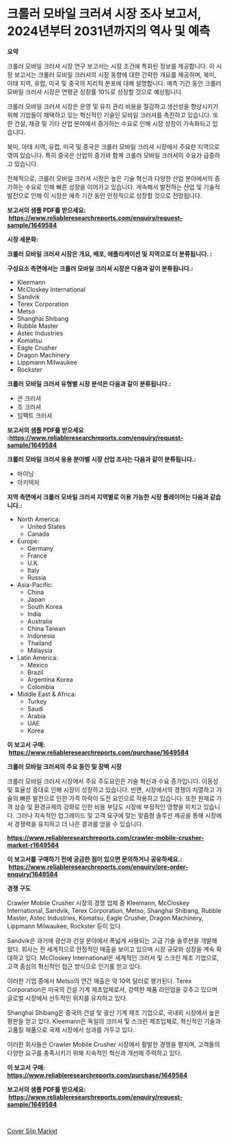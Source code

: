 <p><h1>크롤러 모바일 크러셔 시장 조사 보고서, 2024년부터 2031년까지의 역사 및 예측</h1></p><p><strong>요약</strong></p>
<p><p>크롤러 모바일 크러셔 시장 연구 보고서는 시장 조건에 특화된 정보를 제공합니다. 이 시장 보고서는 크롤러 모바일 크러셔의 시장 동향에 대한 간략한 개요를 제공하며, 북미, 아태 지역, 유럽, 미국 및 중국의 지리적 분포에 대해 설명합니다. 예측 기간 동안 크롤러 모바일 크러셔 시장은 연평균 성장률 10%로 성장할 것으로 예상됩니다.</p><p>크롤러 모바일 크러셔 시장은 운영 및 유지 관리 비용을 절감하고 생산성을 향상시키기 위해 기업들이 채택하고 있는 혁신적인 기술인 모바일 크러셔를 촉진하고 있습니다. 또한 건설, 채광 및 기타 산업 분야에서 증가하는 수요로 인해 시장 성장이 가속화되고 있습니다.</p><p>북미, 아태 지역, 유럽, 미국 및 중국은 크롤러 모바일 크러셔 시장에서 주요한 지역으로 엮여 있습니다. 특히 중국은 산업의 증가와 함께 크롤러 모바일 크러셔의 수요가 급증하고 있습니다.</p><p>전체적으로, 크롤러 모바일 크러셔 시장은 높은 기술 혁신과 다양한 산업 분야에서의 증가하는 수요로 인해 빠른 성장을 이어가고 있습니다. 계속해서 발전하는 산업 및 기술적 발전으로 인해 이 시장은 예측 기간 동안 안정적으로 성장할 것으로 전망됩니다.</p></p>
<p><strong>보고서의 샘플 PDF를 받으세요: &nbsp;<a href="https://www.reliableresearchreports.com/enquiry/request-sample/1649584">https://www.reliableresearchreports.com/enquiry/request-sample/1649584</a></strong></p>
<p><strong>시장 세분화:</strong></p>
<p><strong> 크롤러 모바일 크러셔 시장은 개요, 배포, 애플리케이션 및 지역으로 더 분류됩니다. :</strong></p>
<p><strong>구성요소 측면에서는 크롤러 모바일 크러셔 시장은 다음과 같이 분류됩니다.:</strong></p>
<p><ul><li>Kleemann</li><li>McCloskey International</li><li>Sandvik</li><li>Terex Corporation</li><li>Metso</li><li>Shanghai Shibang</li><li>Rubble Master</li><li>Astec Industries</li><li>Komatsu</li><li>Eagle Crusher</li><li>Dragon Machinery</li><li>Lippmann Milwaukee</li><li>Rockster</li></ul></p>
<p><strong> 크롤러 모바일 크러셔 유형별 시장 분석은 다음과 같이 분류됩니다.:</strong></p>
<p><ul><li>콘 크러셔</li><li>조 크러셔</li><li>임팩트 크러셔</li></ul></p>
<p><strong>보고서의 샘플 PDF를 받으세요 :<a href="https://www.reliableresearchreports.com/enquiry/request-sample/1649584">https://www.reliableresearchreports.com/enquiry/request-sample/1649584</a></strong></p>
<p><strong> 크롤러 모바일 크러셔 응용 분야별 시장 산업 조사는 다음과 같이 분류됩니다.:</strong></p>
<p><ul><li>마이닝</li><li>아키텍처</li></ul></p>
<p><strong>지역 측면에서 크롤러 모바일 크러셔 지역별로 이용 가능한 시장 플레이어는 다음과 같습니다.:</strong></p>
<p><ul>
    <li>
        North America:
        <ul>
            <li>United States</li>
            <li>Canada</li>
        </ul>
    </li>
    <li>
        Europe:
        <ul>
            <li>Germany</li>
            <li>France</li>
            <li>U.K.</li>
            <li>Italy</li>
            <li>Russia</li>
        </ul>
    </li>
    <li>
        Asia-Pacific:
        <ul>
            <li>China</li>
            <li>Japan</li>
            <li>South Korea</li>
            <li>India</li>
            <li>Australia</li>
            <li>China Taiwan</li>
            <li>Indonesia</li>
            <li>Thailand</li>
            <li>Malaysia</li>
        </ul>
    </li>
    <li>
        Latin America:
        <ul>
            <li>Mexico</li>
            <li>Brazil</li>
            <li>Argentina Korea</li>
            <li>Colombia</li>
        </ul>
    </li>
    <li>
        Middle East & Africa:
        <ul>
            <li>Turkey</li>
            <li>Saudi</li>
            <li>Arabia</li>
            <li>UAE</li>
            <li>Korea</li>
        </ul>
    </li>
    </ul></p>
<p><strong>이 보고서 구매: &nbsp;<a href="https://www.reliableresearchreports.com/purchase/1649584">https://www.reliableresearchreports.com/purchase/1649584</a></strong></p>
<p><strong>크롤러 모바일 크러셔의 주요 동인 및 장벽 시장</strong></p>
<p><p>크롤러 모바일 크러셔 시장에서 주요 주도요인은 기술 혁신과 수요 증가입니다. 이동성 및 효율성 증대로 인해 시장이 성장하고 있습니다. 반면, 시장에서의 경쟁이 치열하고 기술의 빠른 발전으로 인한 가격 하락이 도전 요인으로 작용하고 있습니다. 또한 원재료 가격 상승 및 환경규제의 강화로 인한 비용 부담도 시장에 부정적인 영향을 미치고 있습니다. 그러나 지속적인 업그레이드 및 고객 요구에 맞는 맞춤형 솔루션 제공을 통해 시장에서 경쟁력을 유지하고 더 나은 결과를 얻을 수 있습니다.</p></p>
<p><strong><a href="https://www.reliableresearchreports.com/crawler-mobile-crusher-market-r1649584">https://www.reliableresearchreports.com/crawler-mobile-crusher-market-r1649584</a></strong></p>
<p><strong>이 보고서를 구매하기 전에 궁금한 점이 있으면 문의하거나 공유하세요.: &nbsp;<a href="https://www.reliableresearchreports.com/enquiry/pre-order-enquiry/1649584">https://www.reliableresearchreports.com/enquiry/pre-order-enquiry/1649584</a></strong></p>
<p><strong>경쟁 구도</strong></p>
<p><p>Crawler Mobile Crusher 시장의 경쟁 업체 중 Kleemann, McCloskey International, Sandvik, Terex Corporation, Metso, Shanghai Shibang, Rubble Master, Astec Industries, Komatsu, Eagle Crusher, Dragon Machinery, Lippmann Milwaukee, Rockster 등이 있다. </p><p>Sandvik은 과거에 광산과 건설 분야에서 폭넓게 사용되는 고급 기술 솔루션을 개발해왔다. 회사는 전 세계적으로 안정적인 매출을 보이고 있으며 시장 규모와 성장을 계속 확대하고 있다. McCloskey International은 세계적인 크러셔 및 스크린 제조 기업으로, 고객 중심의 혁신적인 접근 방식으로 인기를 얻고 있다. </p><p>이러한 기업 중에서 Metso의 연간 매출은 약 10억 달러로 평가된다. Terex Corporation은 미국의 건설 기계 제조업체로서, 강력한 제품 라인업을 갖추고 있으며 글로벌 시장에서 선두적인 위치를 유지하고 있다. </p><p>Shanghai Shibang은 중국의 건설 및 광산 기계 제조 기업으로, 국내외 시장에서 높은 평판을 얻고 있다. Kleemann은 독일의 크러셔 및 스크린 제조업체로, 혁신적인 기술과 고품질 제품으로 국제 시장에서 성과를 거두고 있다. </p><p>이러한 회사들은 Crawler Mobile Crusher 시장에서 활발한 경쟁을 펼치며, 고객들의 다양한 요구를 충족시키기 위해 지속적인 혁신과 개선에 주력하고 있다.</p></p>
<p><strong>이 보고서 구매: &nbsp; <a href="https://www.reliableresearchreports.com/purchase/1649584">https://www.reliableresearchreports.com/purchase/1649584</a></strong></p>
<p><strong>보고서의 샘플 PDF를 받으세요: &nbsp;<a href="https://www.reliableresearchreports.com/enquiry/request-sample/1649584">https://www.reliableresearchreports.com/enquiry/request-sample/1649584</a></strong><strong></strong></p>
<p>&nbsp;</p>
<p><p><a href="https://github.com/BryceTownsendr/Market-Research-Report-List-4/blob/main/cover-slip-market.md">Cover Slip Market</a></p></p>